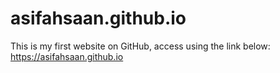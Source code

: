 # asifahsaan.github.io

This is my first website on GitHub, access using the link below:
https://asifahsaan.github.io
